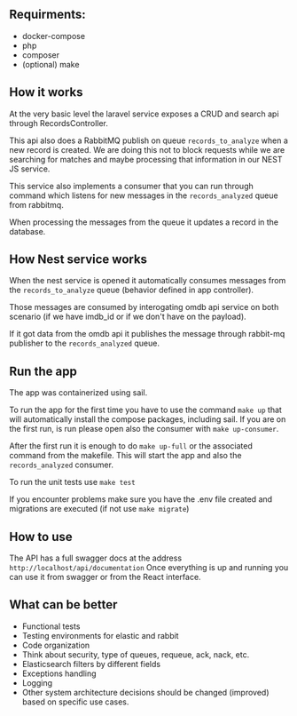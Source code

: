 ## Requirments:

- docker-compose
- php
- composer
- (optional) make

## How it works

At the very basic level the laravel service exposes a CRUD and search api through RecordsController.

This api also does a RabbitMQ publish on queue ``records_to_analyze`` when a new record is created. 
We are doing this not to block requests while we are searching for matches and maybe processing that information in our NEST JS service.

This service also implements a consumer that you can run through command which listens for new messages in the ``records_analyzed`` queue from rabbitmq.

When processing the messages from the queue it updates a record in the database.

## How Nest service works

When the nest service is opened it automatically consumes messages from the ``records_to_analyze`` queue (behavior defined in app controller).

Those messages are consumed by interogating omdb api service on both scenario (if we have imdb_id or if we don't have on the payload).

If it got data from the omdb api it publishes the message through rabbit-mq publisher to the ``records_analyzed`` queue.

## Run the app

The app was containerized using sail. 

To run the app for the first time you have to use the command ``make up`` that will automatically install the compose packages, including sail.
If you are on the first run, is run please open also the consumer with ``make up-consumer``.

After the first run it is enough to do ``make up-full`` or the associated command from the makefile.
This will start the app and also the ``records_analyzed`` consumer.

To run the unit tests use ``make test``

If you encounter problems make sure you have the .env file created and migrations are executed (if not use ``make migrate``)

## How to use

The API has a full swagger docs at the address ``http://localhost/api/documentation``
Once everything is up and running you can use it from swagger or from the React interface.


## What can be better

- Functional tests
- Testing environments for elastic and rabbit
- Code organization
- Think about security, type of queues, requeue, ack, nack, etc.
- Elasticsearch filters by different fields
- Exceptions handling
- Logging
- Other system architecture decisions should be changed (improved) based on specific use cases.
